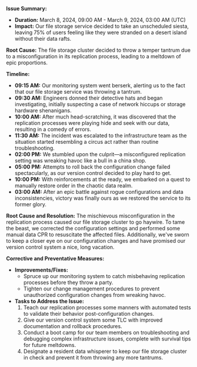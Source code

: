 **Issue Summary:**
- **Duration:** March 8, 2024, 09:00 AM - March 9, 2024, 03:00 AM (UTC)
- **Impact:** Our file storage service decided to take an unscheduled siesta, leaving 75% of users feeling like they were stranded on a desert island without their data rafts.

**Root Cause:**
The file storage cluster decided to throw a temper tantrum due to a misconfiguration in its replication process, leading to a meltdown of epic proportions.

**Timeline:**
- **09:15 AM:** Our monitoring system went berserk, alerting us to the fact that our file storage service was throwing a tantrum.
- **09:30 AM:** Engineers donned their detective hats and began investigating, initially suspecting a case of network hiccups or storage hardware shenanigans.
- **10:00 AM:** After much head-scratching, it was discovered that the replication processes were playing hide and seek with our data, resulting in a comedy of errors.
- **11:30 AM:** The incident was escalated to the infrastructure team as the situation started resembling a circus act rather than routine troubleshooting.
- **02:00 PM:** We stumbled upon the culprit—a misconfigured replication setting was wreaking havoc like a bull in a china shop.
- **05:00 PM:** Attempts to roll back the configuration change failed spectacularly, as our version control decided to play hard to get.
- **10:00 PM:** With reinforcements at the ready, we embarked on a quest to manually restore order in the chaotic data realm.
- **03:00 AM:** After an epic battle against rogue configurations and data inconsistencies, victory was finally ours as we restored the service to its former glory.

**Root Cause and Resolution:**
The mischievous misconfiguration in the replication process caused our file storage cluster to go haywire. To tame the beast, we corrected the configuration settings and performed some manual data CPR to resuscitate the affected files. Additionally, we've sworn to keep a closer eye on our configuration changes and have promised our version control system a nice, long vacation.

**Corrective and Preventative Measures:**
- **Improvements/Fixes:** 
  - Spruce up our monitoring system to catch misbehaving replication processes before they throw a party.
  - Tighten our change management procedures to prevent unauthorized configuration changes from wreaking havoc.
- **Tasks to Address the Issue:**
  1. Teach our replication processes some manners with automated tests to validate their behavior post-configuration changes.
  2. Give our version control system some TLC with improved documentation and rollback procedures.
  3. Conduct a boot camp for our team members on troubleshooting and debugging complex infrastructure issues, complete with survival tips for future meltdowns.
  4. Designate a resident data whisperer to keep our file storage cluster in check and prevent it from throwing any more tantrums.

